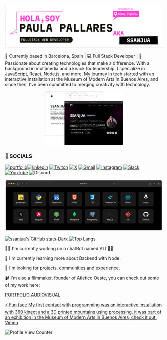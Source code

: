 ![banner](banner_v01.png)


📍 Currently based in Barcelona, Spain | 💻 Full Stack Developer | 🌟 Passionate about creating technologies that make a difference. With a background in multimedia and a knack for leadership, I specialize in JavaScript, React, Node.js, and more. My journey in tech started with an interactive installation at the Museum of Modern Arts in Buenos Aires, and since then, I've been committed to merging creativity with technology.

<p align="center" >
<a href="https://ssanjua.vercel.app"><img src="portfolio.png" alt="Portfolio Web" width="50%"/></a>
</p>


### 💬 SOCIALS
[![portfolio](https://img.shields.io/badge/my_portfolio-000?style=for-the-badge&logo=ko-fi&logoColor=white)](https://ssanjua.vercel.app)[![linkedin](https://img.shields.io/badge/linkedin-0A66C2?style=for-the-badge&logo=linkedin&logoColor=white)](https://www.linkedin.com/in/paupallares/) 
[![Twitch](https://img.shields.io/badge/Twitch-%239146FF.svg?style=for-the-badge&logo=Twitch&logoColor=white)](https://www.twitch.tv/ssanjuaa) [![X](https://img.shields.io/badge/X-%23000000.svg?style=for-the-badge&logo=X&logoColor=white)](https://twitter.com/pupipallares) [![Gmail](https://img.shields.io/badge/Gmail-D14836?style=for-the-badge&logo=gmail&logoColor=white)](ppaupallares@gmail.com) [![Instagram](https://img.shields.io/badge/Instagram-%23E4405F.svg?style=for-the-badge&logo=Instagram&logoColor=white)](www.instagram.com/ppupipallares) [![Slack](https://img.shields.io/badge/Slack-4A154B?style=for-the-badge&logo=slack&logoColor=white)](https://soyhenry.slack.com/team/U04MLPSAH71) [![YouTube](https://img.shields.io/badge/YouTube-%23FF0000.svg?style=for-the-badge&logo=YouTube&logoColor=white)](https://www.youtube.com/@ssanjua) ![Discord](https://img.shields.io/badge/Discord-%235865F2.svg?style=for-the-badge&logo=discord&logoColor=white)


![MyStack](stack_dark.png)

 [![ssanjua's GitHub stats-Dark](https://github-readme-stats.vercel.app/api?username=ssanjua&show_icons=true&theme=dark#gh-dark-mode-only)](https://github.com/ssanjua/github-readme-stats#gh-dark-mode-only) ![Top Langs](https://github-readme-stats.vercel.app/api/top-langs/?username=ssanjua&layout=compact&hide=jupyter%20notebook&theme=dark)

<!-- ![Projects](projectsDark.png) -->

👩‍💻 I'm currently working on a chatBot named ALI 🦾🤖

🧠 I'm currently learning more about Backend with Node.

🤔 I'm looking for projects, communities and experience.

📹 I'm also a filmmaker, founder of Atletico Oeste, you can check out some of my work here: 

<a href="https://ppaupallares.vercel.app">PORTFOLIO AUDIOVISUAL</P>

<!-- <p align="center" >
<a href="https://ppaupallares.vercel.app"><img src="ppaupallares.webp" alt="Atletico Oeste YouTube" width="400"/></a>
</p> -->

⚡️ Fun fact: My first contact with programming was an interactive installation with 360 kinect and a 3D printed mountains using processing, it was part of an exhibition in the Museum of Modern Arts in Buenos Aires, check it out: <a href="https://vimeo.com/256058743">Vimeo</a>

![Profile View Counter](https://komarev.com/ghpvc/?username=ssanjua)



